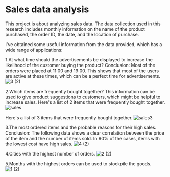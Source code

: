 # Sales data analysis
This project is about analyzing sales data. The data collection used in this research includes monthly information on the name of the product purchased, the order ID, the date, and the location of purchase.

I've obtained some useful information from the data provided, which has a wide range of applications:

1.At what time should the advertisements be displayed to increase the likelihood of the customer buying the product?
Conclusion: Most of the orders were placed at 11:00 and 19:00. This shows that most of the users are active at these times, which can be a perfect time for advertisements.
![3 (2)](https://user-images.githubusercontent.com/84836313/173913258-61331c12-6412-4811-879f-fd64254bc017.png)

2.Which items are frequently bought together? This information can be used to give product suggestions to customers, which might be helpful to increase sales.
Here's a list of 2 items that were frequently bought together.
![sales](https://user-images.githubusercontent.com/84836313/173914577-99e16e41-6a80-4c21-9497-4d78a7a1d8c2.JPG)

Here's a list of 3 items that were frequently bought together.
![sales3](https://user-images.githubusercontent.com/84836313/173995845-3e237092-2d82-437a-aff8-1a2793657219.JPG)

3.The most ordered items and the probable reasons for their high sales.
Conclusion: The following data shows a clear correlation between the price of the item and the number of items sold. In 90% of the cases, items with the lowest cost have high sales.
![4 (2)](https://user-images.githubusercontent.com/84836313/173913456-06209585-3c04-4edd-b957-78abd474b4d5.png)

4.Cities with the highest number of orders.
![2 (2)](https://user-images.githubusercontent.com/84836313/173913620-65dc2c0b-c2c0-4b3a-82ef-92990a5fb23f.png)

5.Months with the highest orders can be used to stockpile the goods.
![1 (2)](https://user-images.githubusercontent.com/84836313/173913709-8b80f3a9-4357-4730-88c3-7b69b46aebcb.png)
